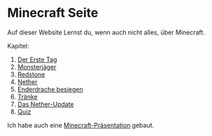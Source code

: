 # Minecraft Seite
 
 
 Auf dieser Website Lernst du, wenn auch nicht alles, über Minecraft.
 
 Kapitel:

1. [Der Erste Tag](oberwelt.md)
1. [Monsterjäger](monsterjäger.md)
1. [Redstone](redstone.md)
1. [Nether](nether.md)
1. [Enderdrache besiegen](end.md)
1. [Tränke](tränke.md)
1. [Das Nether-Update](netherupdate.md)
1. [Quiz](quiz.md)

Ich habe auch eine [Minecraft-Präsentation](https://gitpitch.com/teepau/minesite) gebaut. 
